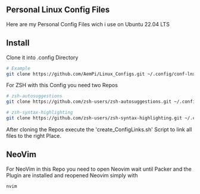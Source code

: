 ## Personal Linux Config Files

Here are my Personal Config Files wich i use on Ubuntu 22.04 LTS

## Install

Clone it into .config Directory

```Bash
# Example
git clone https://github.com/AemPi/Linux_Configs.git ~/.config/conf-lnx
```

For ZSH with this Config you need two Repos

```Bash
# zsh-autosuggestions
git clone https://github.com/zsh-users/zsh-autosuggestions.git ~/.config/conf-lnx

# zsh-syntax-highlighting
git clone https://github.com/zsh-users/zsh-syntax-highlighting.git ~/.config/conf-lnx
```

After cloning the Repos execute the 'create_ConfigLinks.sh' Script to link all files to the right Place.

## NeoVim

For NeoVim in this Repo you need to open Neovim wait until Packer and the Plugin are installed
and reopened Neovim simply with

```Bash
nvim
```
